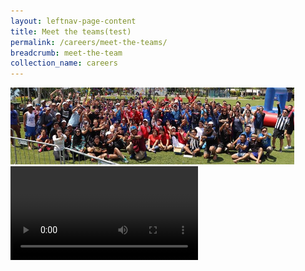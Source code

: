 ```yaml
---
layout: leftnav-page-content
title: Meet the teams(test)
permalink: /careers/meet-the-teams/
breadcrumb: meet-the-team
collection_name: careers
---
```


<div class="col is-12">
	<div class="hero" style="width: 90%;height: 16%;">
		<img src="../images/careers/hero-banner.jpg"/>
	</div>
 	<div class="hero" style="width: 90%;height: 16%;">
		<img src="../images/hero-banner.jpg" style="position: fixed;z-index:-1;"/>
	</div>
  <video controls>
  <source src="video/careers/test.mp4" type="video/mp4">
  Your browser does not support the video tag.
  </video>
</div>

